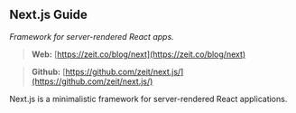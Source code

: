 ## Next.js Guide
*Framework for server-rendered React apps.*

> **Web:** [https://zeit.co/blog/next](https://zeit.co/blog/next)

> **Github:** [https://github.com/zeit/next.js/](https://github.com/zeit/next.js/)

Next.js is a minimalistic framework for server-rendered React applications.
